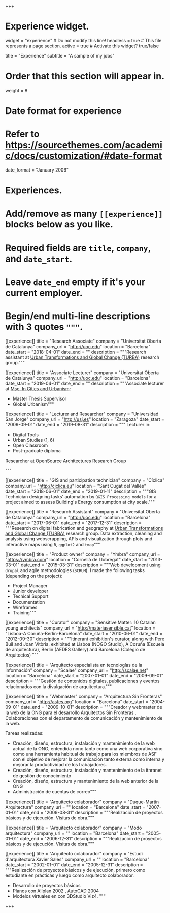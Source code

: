 +++
# Experience widget.
widget = "experience"  # Do not modify this line!
headless = true  # This file represents a page section.
active = true  # Activate this widget? true/false

title = "Experience"
subtitle = "A sample of my jobs"

# Order that this section will appear in.
weight = 8

# Date format for experience
#   Refer to https://sourcethemes.com/academic/docs/customization/#date-format
date_format = "January 2006"

# Experiences.
#   Add/remove as many `[[experience]]` blocks below as you like.
#   Required fields are `title`, `company`, and `date_start`.
#   Leave `date_end` empty if it's your current employer.
#   Begin/end multi-line descriptions with 3 quotes `"""`.
[[experience]]
  title = "Research Associate"
  company = "Universitat Oberta de Catalunya"
  company_url = "http://uoc.edu"
  location = "Barcelona"
  date_start = "2018-04-01"
  date_end = ""
  description = """Research assistant at [Urban Transformations and Global Change (TURBA)](http://turbain3.wordpress.com/) research group."""

[[experience]]
  title = "Associate Lecturer"
  company = "Universitat Oberta de Catalunya"
  company_url = "http://uoc.edu"
  location = "Barcelona"
  date_start = "2019-04-01"
  date_end = ""
  description = """Associate lecturer at [Msc. In Cities and Urbanism](https://estudios.uoc.edu/es/masters-universitarios/ciudad-urbanismo/presentacion):

  * Master Thesis Supervisor
  * Global Urbanism"""

[[experience]]
  title = "Lecturer and Researcher"
  company = "Universidad San Jorge"
  company_url = "http://usj.es"
  location = "Zaragoza"
  date_start = "2009-09-01"
  date_end = "2019-08-31"
  description = """
  Lecturer in:

  * Digital Tools
  * Urban Studies (1, 6)
  * Open Classroom
  * Post-graduate diploma

  Researcher at OpenSource Architectures Research Group

  """

[[experience]]
  title = "GIS and participation technician"
  company = "Cíclica"
  company_url = "http://ciclica.eu"
  location = "Sant Cugat del Vallès"
  date_start = "2018-06-01"
  date_end = "2019-01-11"
  description = """GIS Technician designing tasks' automation by `QGIS Processing models` for a project aimed to assess Building's Energy consumption at city scale."""

[[experience]]
  title = "Research Assistant"
  company = "Universitat Oberta de Catalunya"
  company_url = "http://uoc.edu"
  location = "Barcelona"
  date_start = "2017-06-01"
  date_end = "2017-12-31"
  description = """Research on digital fabrication and geography at [Urban Transformations and Global Change (TURBA)](http://turbain3.wordpress.com/) research group.
  Data extraction, cleaning and analysis using webscrapping, APIs and visualization through plots and interactive maps using `R`, `ggplot2` and `tmap`"""

[[experience]]
  title = "Product owner"
  company = "Ymbra"
  company_url = "https://ymbra.com"
  location = "Cornellà de Llobregat"
  date_start = "2013-03-01"
  date_end = "2015-03-31"
  description = """Web development using `drupal` and agile methodologies (`SCRUM`). I made the following tasks (depending on the project):

  * Project Manager
  * Junior developer
  * Techical Support
  * Documentation
  * Wireframes
  * Training"""

[[experience]]
  title = "Curator"
  company = "Sensitive Matter: 10 Catalan young architects"
  company_url = "http://materiasensible.cat"
  location = "Lisboa-A Coruña-Berlin-Barcelona"
  date_start = "2010-06-01"
  date_end = "2012-09-30"
  description = """Itinerant exhibition's curator, along with Pere Buil and Joan Vitòria, exhibited at Lisboa (NOGO Studio), A Coruña (Escuela de arquitectura), Berlin (AEDES Gallery) and Barcelona (Colegio de Arquitectos) """

[[experience]]
  title = "Arquitecto especialista en tecnologías de la información"
  company = "Scalae"
  company_url = "http://scalae.net"
  location = "Barcelona"
  date_start = "2007-01-01"
  date_end = "2009-09-01"
  description = """Gestión de contenidos digitales, publicaciones y eventos relacionados con la divulgación de arquitectura."""

[[experience]]
  title = "Webmaster"
  company = "Arquitectura Sin Fronteras"
  company_url = "http://asfes.org"
  location = "Barcelona"
  date_start = "2004-09-01"
  date_end = "2009-10-01"
  description = """Creador y webmaster de la web de la ONG para el desarrollo Arquitectos Sin Fronteras . Colaboraciones con el departamento de comunicación y mantenimiento de la web.

  Tareas realizadas:

  * Creación, diseño, estructura, instalación y mantenimiento de la web actual de la ONG, entendida nono tanto como una web corporativa sino como una herramienta habitual de trabajo para los miembros de ASF con el objetivo de mejorar la comunicación tanto externa como interna y mejorar la productividad de los trabajadores.
  * Creación, diseño, estructura, instalación y mantenimiento de la itnranet de gestión de conocimiento
  * Creación, diseño, estructura y mantenimiento de la web anterior de la ONG
  * Administración de cuentas de correo"""

[[experience]]
  title = "Arquitecto colaborador"
  company = "Duque-Martin Arquitectura"
  company_url = ""
  location = "Barcelona"
  date_start = "2007-01-01"
  date_end = "2009-08-31"
  description = """Realización de proyectos básicos y de ejecución.
  Visitas de obra."""

[[experience]]
  title = "Arquitecto colaborador"
  company = "Modo arquitectura"
  company_url = ""
  location = "Barcelona"
  date_start = "2005-01-01"
  date_end = "2006-12-31"
  description = """Realización de proyectos básicos y de ejecución.
  Visitas de obra."""

[[experience]]
  title = "Arquitecto colaborador"
  company = "Estudi d'arquitectura Xavier Sales"
  company_url = ""
  location = "Barcelona"
  date_start = "2002-01-01"
  date_end = "2005-12-31"
  description = """Realización de proyectos básicos y de ejecución, primero como estudiante en prácticas y luego como arquitecto colaborador.

* Desarrollo de proyectos básicos
* Planos con Allplan 2002 , AutoCAD 2004
* Modelos virtuales en con 3DStudio Viz4. """

+++
